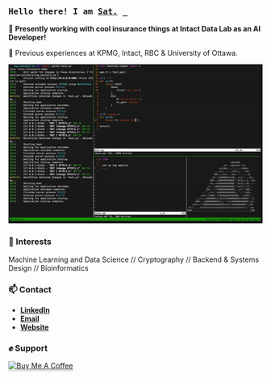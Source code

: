 <!--

- 🔭 I’m currently working on ...
- 🌱 I’m currently learning ...
- 👯 I’m looking to collaborate on ...
- 🤔 I’m looking for help with ...
- 💬 Ask me about ...
- 📫 How to reach me: ...
- 😄 Pronouns: ...
- ⚡ Fun fact: ...

-->

<h3 align="left"><samp>Hello there! I am <b><a rel="nofollow noopener noreferrer" target="_blank" href="https://www.satrajit.ca">Sat.</a></b> _</samp></h3>

🔭 **Presently working with cool insurance things at Intact Data Lab as an AI Developer!**

💼 Previous experiences at KPMG, Intact, RBC & University of Ottawa.

![code parrot gif](code_parrot.gif)

### 🌱 Interests 
Machine Learning and Data Science // Cryptography // Backend & Systems Design // Bioinformatics
 
### 📫 Contact
- <b><a rel="nofollow noopener noreferrer" target="_blank" href="https://www.linkedin.com/in/satrajit-c">LinkedIn</a></b>
- <b><a rel="nofollow noopener noreferrer" target="_blank" href="mailto:satrajit314@gmail.com">Email</a></b>
- <b><a rel="nofollow noopener noreferrer" target="_blank" href="https://satrajit.ca">Website</a></b>

### ✊ Support

<p align="left">
<a href="https://www.buymeacoffee.com/wisebit" target="_blank"><img src="https://www.buymeacoffee.com/assets/img/custom_images/orange_img.png" alt="Buy Me A Coffee" style="height: 30px !important;width: 130px !important;box-shadow: 0px 3px 2px 0px rgba(190, 190, 190, 0.5) !important;-webkit-box-shadow: 0px 3px 2px 0px rgba(190, 190, 190, 0.5) !important;" ></a>
</p>
